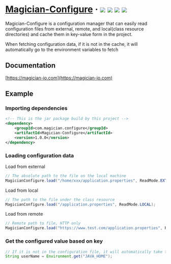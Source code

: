 <h1> 
    <a href="https://magician-io.com">Magician-Configure</a> ·
    <img src="https://img.shields.io/badge/licenes-MIT-brightgreen.svg"/>
    <img src="https://img.shields.io/badge/jdk-11+-brightgreen.svg"/>
    <img src="https://img.shields.io/badge/maven-3.5.4+-brightgreen.svg"/>
    <img src="https://img.shields.io/badge/release-master-brightgreen.svg"/>
</h1>

Magician-Configure is a configuration manager that can easily read configuration files from external, remote, and local(class resource directories) and cache them in key-value form in the project.

When fetching configuration data, if it is not in the cache, it will automatically go to the environment variables to fetch

## Documentation

[https://magician-io.com](https://magician-io.com)

## Example

### Importing dependencies

```xml
<!-- This is the jar package build by this project -->
<dependency>
    <groupId>com.magician.configure</groupId>
    <artifactId>Magician-Configure</artifactId>
    <version>1.0.0</version>
</dependency>
```

### Loading configuration data

Load from external

```java
// The absolute path to the file on the local machine
MagicianConfigure.load("/home/xxx/application.properties", ReadMode.EXTERNAL);
```

Load from local

```java
// The path to the file under the class resource
MagicianConfigure.load("/application.properties", ReadMode.LOCAL);
```

Load from remote

```java
// Remote path to file, HTTP only
MagicianConfigure.load("https://www.test.com/application.properties", ReadMode.REMOTE);
```

### Get the configured value based on key

```java
// If it is not in the configuration file, it will automatically take the environment variables
String userName = Environment.get("JAVA_HOME");
```